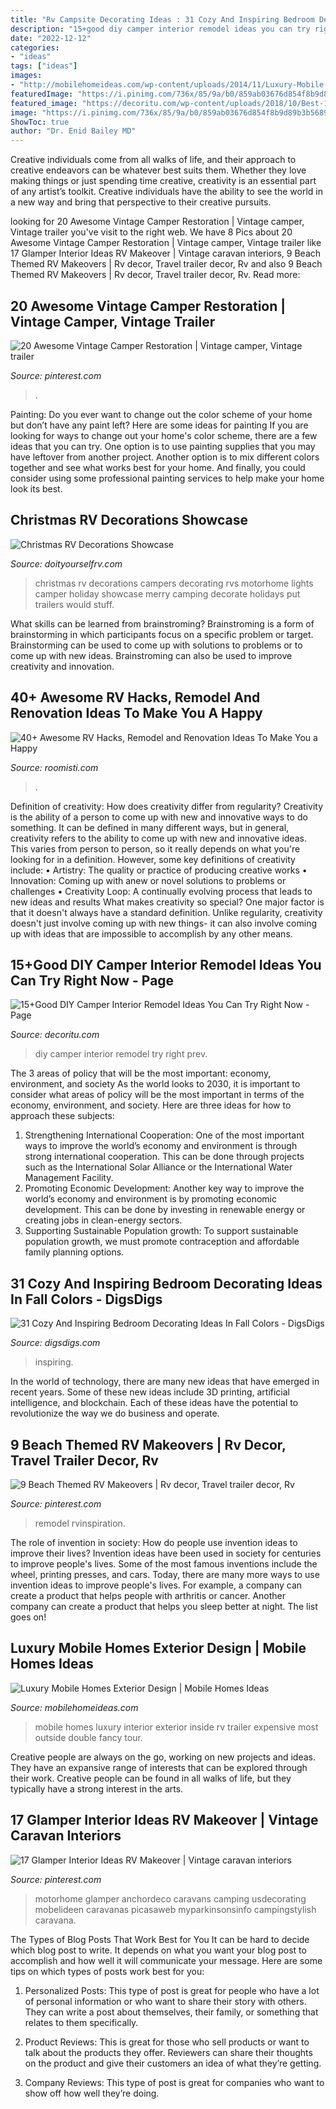 ```yaml
---
title: "Rv Campsite Decorating Ideas : 31 Cozy And Inspiring Bedroom Decorating Ideas In Fall Colors"
description: "15+good diy camper interior remodel ideas you can try right now"
date: "2022-12-12"
categories:
- "ideas"
tags: ["ideas"]
images:
- "http://mobilehomeideas.com/wp-content/uploads/2014/11/Luxury-Mobile-Homes-Interior-Pics.png"
featuredImage: "https://i.pinimg.com/736x/85/9a/b0/859ab03676d854f8b9d89b3b568908c8.jpg"
featured_image: "https://decoritu.com/wp-content/uploads/2018/10/Best-18-DIY-Camper-Interior-Remodel-Ideas-You-Can-Try-Right-Now-02.jpg"
image: "https://i.pinimg.com/736x/85/9a/b0/859ab03676d854f8b9d89b3b568908c8.jpg"
ShowToc: true
author: "Dr. Enid Bailey MD"
---
```



Creative individuals come from all walks of life, and their approach to creative endeavors can be whatever best suits them. Whether they love making things or just spending time creative, creativity is an essential part of any artist’s toolkit. Creative individuals have the ability to see the world in a new way and bring that perspective to their creative pursuits.

	

		
looking for 20 Awesome Vintage Camper Restoration | Vintage camper, Vintage trailer you've visit to the right web. We have 8 Pics about 20 Awesome Vintage Camper Restoration | Vintage camper, Vintage trailer like 17 Glamper Interior Ideas RV Makeover | Vintage caravan interiors, 9 Beach Themed RV Makeovers | Rv decor, Travel trailer decor, Rv and also 9 Beach Themed RV Makeovers | Rv decor, Travel trailer decor, Rv. Read more:
		
    
## 20 Awesome Vintage Camper Restoration | Vintage Camper, Vintage Trailer

<img loading=lazy src="https://i.pinimg.com/736x/e3/66/76/e36676afcad00e67442efe77a8d2d668.jpg" onerror="this.onerror=null;this.src='https://tse2.mm.bing.net/th?id=OIP.RtBQ0jXlCmxUr0XG1QDRLgHaFj&amp;pid=15.1';" alt="20 Awesome Vintage Camper Restoration | Vintage camper, Vintage trailer">

_Source: pinterest.com_

>. 

	

Painting: Do you ever want to change out the color scheme of your home but don’t have any paint left? Here are some ideas for painting
If you are looking for ways to change out your home's color scheme, there are a few ideas that you can try. One option is to use painting supplies that you may have leftover from another project. Another option is to mix different colors together and see what works best for your home. And finally, you could consider using some professional painting services to help make your home look its best.

    
## Christmas RV Decorations Showcase

<img loading=lazy src="http://www.doityourselfrv.com/wp-content/uploads/2012/12/image9.jpg" onerror="this.onerror=null;this.src='https://tse3.mm.bing.net/th?id=OIP.9J8JNeU6m3UM3AisD_XHdgAAAA&amp;pid=15.1';" alt="Christmas RV Decorations Showcase">

_Source: doityourselfrv.com_

>christmas rv decorations campers decorating rvs motorhome lights camper holiday showcase merry camping decorate holidays put trailers would stuff. 

	

What skills can be learned from brainstroming?
Brainstroming is a form of brainstorming in which participants focus on a specific problem or target. Brainstorming can be used to come up with solutions to problems or to come up with new ideas. Brainstroming can also be used to improve creativity and innovation.

    
## 40+ Awesome RV Hacks, Remodel And Renovation Ideas To Make You A Happy

<img loading=lazy src="https://roomisti.com/wp-content/uploads/2019/03/40-Awesome-RV-Hacks-Remodel-and-Renovation-Ideas-To-Make-You-a-Happy-Camper-13.jpg" onerror="this.onerror=null;this.src='https://tse3.mm.bing.net/th?id=OIP.EQj3V_1mpFj0p3CNq-RiigHaLH&amp;pid=15.1';" alt="40+ Awesome RV Hacks, Remodel and Renovation Ideas To Make You a Happy">

_Source: roomisti.com_

>. 

	

Definition of creativity: How does creativity differ from regularity?
Creativity is the ability of a person to come up with new and innovative ways to do something. It can be defined in many different ways, but in general, creativity refers to the ability to come up with new and innovative ideas. This varies from person to person, so it really depends on what you're looking for in a definition. However, some key definitions of creativity include: • Artistry: The quality or practice of producing creative works • Innovation: Coming up with anew or novel solutions to problems or challenges • Creativity Loop: A continually evolving process that leads to new ideas and results 
What makes creativity so special? One major factor is that it doesn't always have a standard definition. Unlike regularity, creativity doesn't just involve coming up with new things- it can also involve coming up with ideas that are impossible to accomplish by any other means.

    
## 15+Good DIY Camper Interior Remodel Ideas You Can Try Right Now - Page

<img loading=lazy src="https://decoritu.com/wp-content/uploads/2018/10/Best-18-DIY-Camper-Interior-Remodel-Ideas-You-Can-Try-Right-Now-02.jpg" onerror="this.onerror=null;this.src='https://tse2.mm.bing.net/th?id=OIP.GTvZP4UCSP5fy4U_a7m3vwHaHa&amp;pid=15.1';" alt="15+Good DIY Camper Interior Remodel Ideas You Can Try Right Now - Page">

_Source: decoritu.com_

>diy camper interior remodel try right prev. 

	

The 3 areas of policy that will be the most important: economy, environment, and society
As the world looks to 2030, it is important to consider what areas of policy will be the most important in terms of the economy, environment, and society. Here are three ideas for how to approach these subjects: 
1. Strengthening International Cooperation: One of the most important ways to improve the world’s economy and environment is through strong international cooperation. This can be done through projects such as the International Solar Alliance or the International Water Management Facility. 
2. Promoting Economic Development: Another key way to improve the world’s economy and environment is by promoting economic development. This can be done by investing in renewable energy or creating jobs in clean-energy sectors. 
3. Supporting Sustainable Population growth: To support sustainable population growth, we must promote contraception and affordable family planning options.

    
## 31 Cozy And Inspiring Bedroom Decorating Ideas In Fall Colors - DigsDigs

<img loading=lazy src="https://www.digsdigs.com/photos/cozy-and-inspiring-bedrooms-in-fall-colors-3.jpg" onerror="this.onerror=null;this.src='https://tse3.mm.bing.net/th?id=OIP.q4y3uLWGZNbzNnbIN3m4PwHaLK&amp;pid=15.1';" alt="31 Cozy And Inspiring Bedroom Decorating Ideas In Fall Colors - DigsDigs">

_Source: digsdigs.com_

>inspiring. 

	

In the world of technology, there are many new ideas that have emerged in recent years. Some of these new ideas include 3D printing, artificial intelligence, and blockchain. Each of these ideas have the potential to revolutionize the way we do business and operate.

    
## 9 Beach Themed RV Makeovers | Rv Decor, Travel Trailer Decor, Rv

<img loading=lazy src="https://i.pinimg.com/736x/a2/98/bf/a298bf33b1de77c396f9bdfd6b96b3ac.jpg" onerror="this.onerror=null;this.src='https://tse3.mm.bing.net/th?id=OIP.KqOSaAY_Dd0Vt1zX2QnEswHaNK&amp;pid=15.1';" alt="9 Beach Themed RV Makeovers | Rv decor, Travel trailer decor, Rv">

_Source: pinterest.com_

>remodel rvinspiration. 

	

The role of invention in society: How do people use invention ideas to improve their lives?
Invention ideas have been used in society for centuries to improve people's lives. Some of the most famous inventions include the wheel, printing presses, and cars. Today, there are many more ways to use invention ideas to improve people's lives. For example, a company can create a product that helps people with arthritis or cancer. Another company can create a product that helps you sleep better at night. The list goes on!

    
## Luxury Mobile Homes Exterior Design | Mobile Homes Ideas

<img loading=lazy src="http://mobilehomeideas.com/wp-content/uploads/2014/11/Luxury-Mobile-Homes-Interior-Pics.png" onerror="this.onerror=null;this.src='https://tse3.mm.bing.net/th?id=OIP.WSwwCKxkaEN1YvNDu3fG_gHaEs&amp;pid=15.1';" alt="Luxury Mobile Homes Exterior Design | Mobile Homes Ideas">

_Source: mobilehomeideas.com_

>mobile homes luxury interior exterior inside rv trailer expensive most outside double fancy tour. 

	

Creative people are always on the go, working on new projects and ideas. They have an expansive range of interests that can be explored through their work. Creative people can be found in all walks of life, but they typically have a strong interest in the arts.

    
## 17 Glamper Interior Ideas RV Makeover | Vintage Caravan Interiors

<img loading=lazy src="https://i.pinimg.com/736x/85/9a/b0/859ab03676d854f8b9d89b3b568908c8.jpg" onerror="this.onerror=null;this.src='https://tse4.mm.bing.net/th?id=OIP.Jh_JbTl3z1evTm6rxJtdSQHaLK&amp;pid=15.1';" alt="17 Glamper Interior Ideas RV Makeover | Vintage caravan interiors">

_Source: pinterest.com_

>motorhome glamper anchordeco caravans camping usdecorating mobelideen caravanas picasaweb myparkinsonsinfo campingstylish caravana. 

	

The Types of Blog Posts That Work Best for You
It can be hard to decide which blog post to write.  It depends on what you want your blog post to accomplish and how well it will communicate your message. Here are some tips on which types of posts work best for you:
1. Personalized Posts: This type of post is great for people who have a lot of personal information or who want to share their story with others. They can write a post about themselves, their family, or something that relates to them specifically.

2. Product Reviews: This is great for those who sell products or want to talk about the products they offer. Reviewers can share their thoughts on the product and give their customers an idea of what they’re getting.

3. Company Reviews: This type of post is great for companies who want to show off how well they’re doing.

